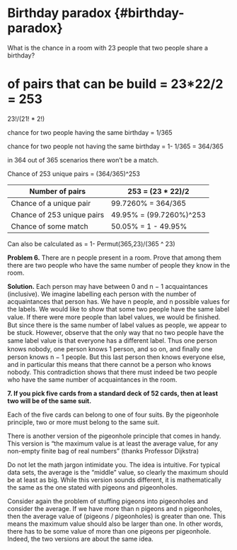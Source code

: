 # Birthday paradox {#birthday-paradox}

What is the chance in a room with 23 people that two people share a birthday?

# of pairs that can be build = 23*22/2 = 253

23!/(21! * 2!)

chance for two people having the same birthday = 1/365

chance for two people not having the same birthday = 1- 1/365 = 364/365

in 364 out of 365 scenarios there won’t be a match.

Chance of 253 unique pairs = (364/365)^253

| Number of pairs | 253 = (23 * 22)/2 |
| --- | --- |
| Chance of a unique pair | 99.7260% = 364/365 |
| Chance of 253 unique pairs | 49.95% = (99.7260%)^253 |
| Chance of some match | 50.05% = 1 - 49.95% |

Can also be calculated as = 1- Permut(365,23)/(365 ^ 23)

**Problem 6.** There are n people present in a room. Prove that among them there are two people who have the same number of people they know in the room.

**Solution.** Each person may have between 0 and n − 1 acquaintances (inclusive). We imagine labelling each person with the number of acquaintances that person has. We have n people, and n possible values for the labels. We would like to show that some two people have the same label value. If there were more people than label values, we would be ﬁnished. But since there is the same number of label values as people, we appear to be stuck. However, observe that the only way that no two people have the same label value is that everyone has a diﬀerent label. Thus one person knows nobody, one person knows 1 person, and so on, and ﬁnally one person knows n − 1 people. But this last person then knows everyone else, and in particular this means that there cannot be a person who knows nobody. This contradiction shows that there must indeed be two people who have the same number of acquaintances in the room.

**7\. If you pick five cards from a standard deck of 52 cards, then at least two will be of the same suit.**

Each of the five cards can belong to one of four suits. By the pigeonhole principle, two or more must belong to the same suit.

There is another version of the pigeonhole principle that comes in handy. This version is “the maximum value is at least the average value, for any non-empty finite bag of real numbers” (thanks Professor Dijkstra)

Do not let the math jargon intimidate you. The idea is intuitive. For typical data sets, the average is the “middle” value, so clearly the maximum should be at least as big. While this version sounds different, it is mathematically the same as the one stated with pigeons and pigeonholes.

Consider again the problem of stuffing pigeons into pigeonholes and consider the average. If we have more than n pigeons and n pigeonholes, then the average value of (pigeons / pigeonholes) is greater than one. This means the maximum value should also be larger than one. In other words, there has to be some value of more than one pigeons per pigeonhole. Indeed, the two versions are about the same idea.